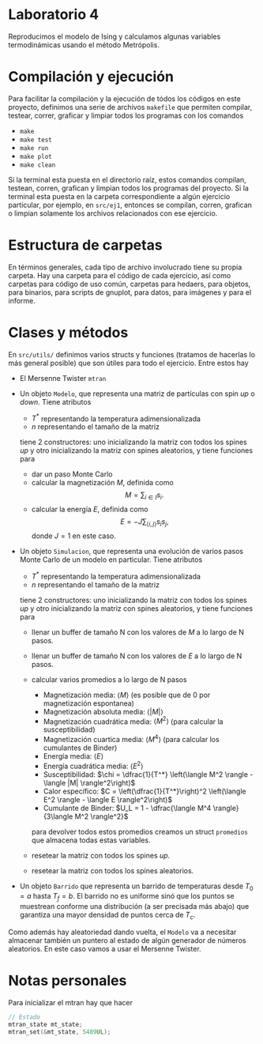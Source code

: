 # Laboratorio 4

Reproducimos el modelo de Ising y calculamos algunas variables termodinámicas
usando el método Metrópolis.

# Compilación y ejecución

Para facilitar la compilación y la ejecución de tódos los códigos en este
proyecto, definimos una serie de archivos `makefile` que permiten compilar,
testear, correr, graficar y limpiar todos los programas con los comandos
- `make`
- `make test`
- `make run`
- `make plot`
- `make clean`

Si la terminal esta puesta en el directorio raíz, estos comandos compilan,
testean, corren, grafican y limpian todos los programas del proyecto. Si la
terminal esta puesta en la carpeta correspondiente a algún ejercicio particular,
por ejemplo, en `src/ej1`, entonces se compilan, corren, grafican o limpian
solamente los archivos relacionados con ese ejercicio.

# Estructura de carpetas

En términos generales, cada tipo de archivo involucrado tiene su propia carpeta.
Hay una carpeta para el código de cada ejercicio, así como carpetas para código
de uso común, carpetas para hedaers, para objetos, para binarios, para scripts
de gnuplot, para datos, para imágenes y para el informe.

# Clases y métodos

En `src/utils/` definimos varios structs y funciones (tratamos de hacerlas lo
más general posible) que son útiles para todo el ejercicio. Entre estos hay
- El Mersenne Twister `mtran`
- Un objeto `Modelo`, que representa una matriz de partículas con spin _up_ o
  _down_. Tiene atributos
  - $T^*$ representando la temperatura adimensionalizada
  - $n$ representando el tamaño de la matriz

  tiene 2 constructores: uno inicializando la matriz con todos los spines _up_
  y otro inicializando la matriz con spines aleatorios, y tiene funciones para
  - dar un paso Monte Carlo
  - calcular la magnetización $M$, definida como
    $$M = \sum_{i \in I} s_i.$$
  - calcular la energía $E$, definida como
    $$E = -J \sum_{\langle i, j \rangle} s_i s_j,$$
    donde $J = 1$ en este caso.
- Un objeto `Simulacion`, que representa una evolución de varios pasos Monte
  Carlo de un modelo en particular. Tiene atributos
  - $T^*$ representando la temperatura adimensionalizada
  - $n$ representando el tamaño de la matriz

  tiene 2 constructores: uno inicializando la matriz con todos los spines _up_
  y otro inicializando la matriz con spines aleatorios, y tiene funciones para
  - llenar un buffer de tamaño N con los valores de $M$ a lo largo de N pasos.
  - llenar un buffer de tamaño N con los valores de $E$ a lo largo de N pasos.
  - calcular varios promedios a lo largo de N pasos
    - Magnetización media: $\langle M \rangle$ (es posible que de 0 por
    magnetización espontanea)
    - Magnetización absoluta media: $\langle |M| \rangle$
    - Magnetización cuadrática media: $\langle M^2 \rangle$ (para calcular la
    susceptibilidad)
    - Magnetización cuartica media: $\langle M^4 \rangle$ (para calcular los
    cumulantes de Binder)
    - Energía media: $\langle E \rangle$
    - Energía cuadrática media: $\langle E^2 \rangle$
    - Susceptibilidad: $\chi = \dfrac{1}{T^*} \left(\langle M^2 \rangle - \langle |M| \rangle^2\right)$
    - Calor específico: $C = \left(\dfrac{1}{T^*}\right)^2 \left(\langle E^2 \rangle - \langle E \rangle^2\right)$
    - Cumulante de Binder: $U_L = 1 - \dfrac{\langle M^4 \rangle}{3\langle M^2 \rangle^2}$
    
    para devolver todos estos promedios creamos un struct `promedios` que almacena todas estas variables.
  - resetear la matriz con todos los spines _up_.
  - resetear la matriz con todos los spines aleatorios.
- Un objeto `Barrido` que representa un barrido de temperaturas desde $T_0 = a$
  hasta $T_f = b$. El barrido no es uniforme sinó que los puntos se muestrean
  conforme una distribución (a ser precisada más abajo) que garantiza una mayor
  densidad de puntos cerca de $T_c$.

Como además hay aleatoriedad dando vuelta, el `Modelo` va a necesitar almacenar
también un puntero al estado de algún generador de números aleatorios. En este
caso vamos a usar el Mersenne Twister.

# Notas personales

Para inicializar el mtran hay que hacer
```C
// Estado
mtran_state mt_state;
mtran_set(&mt_state, 5489UL);
```